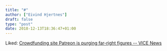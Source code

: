 ```yaml
---
title: "#"
author: ["Eivind Hjertnes"]
draft: false
type: "post"
date: 2018-12-13T18:36:47+01:00
---
```


Liked:
[Crowdfunding
site Patreon is purging far-right figures -- VICE News](https://news.vice.com/en%5Fus/article/qvqeev/crowdfunding-site-patreon-is-purging-far-right-figures)

